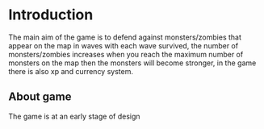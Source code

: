 # Introduction
The main aim of the game is to defend against monsters/zombies that appear on the map in waves with each wave survived, 
the number of monsters/zombies increases when you reach the maximum number of monsters on the map then the monsters will become stronger, 
in the game there is also xp and currency system.

## About game
The game is at an early stage of design 
